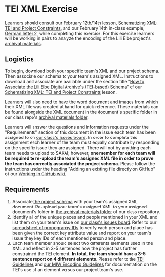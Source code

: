 # TEI XML Exercise  
  
Learners should consult our February 12th/14th lesson, [Schematizing XML: TEI and Project Constraints](https://github.com/RJP43/LiliElbe_EngagedLearners/wiki/Schematizing-XML:-TEI-and-Project-Constraints), and our February 14th in-class example, [German letter 2](https://github.com/RJP43/LiliElbe_EngagedLearners/issues/9), while completing this exercise. For this exercise learners will be working in pairs to analyze the encoding of the Lili Elbe project's [archival materials](https://github.com/RJP43/LiliElbe_EngagedLearners/tree/master/ProjectDocs/archivalMaterials).   
  
## Logistics  
  
To begin, download both your specific team's XML and our project schema. Then associate our schema to your team's assigned XML. Instructions to download and associate are available under the section title "[How to Associate the Lili Elbe Digital Archive's (TEI-based) Schema](https://github.com/RJP43/LiliElbe_EngagedLearners/wiki/Schematizing-XML:-TEI-and-Project-Constraints#how-to-associate-the-lili-elbe-digital-archives-tei-based-schema)" of our [Schematizing XML: TEI and Project Constraints](https://github.com/RJP43/LiliElbe_EngagedLearners/wiki/Schematizing-XML:-TEI-and-Project-Constraints) lesson.  

Learners will also need to have the word document and images from which their XML file was created at hand for quick reference. These materials can be found alongside the XML document in the document's specific folder in our class repo's [archival materials folder](https://github.com/RJP43/LiliElbe_EngagedLearners/tree/master/ProjectDocs/archivalMaterials).  
  
Learners will answer the questions and information requests under the "Requirements" section of this document in the issue each team has been assigned to on [our class's issues board](https://github.com/RJP43/LiliElbe_EngagedLearners/issues). In order to complete this assignment each learner of the team must equally contribute by responding on the specific issue they are assigned. There will not by anything each team needs to upload to SAKAI; however, **one member for each team will be required to re-upload the team's assigned XML file in order to prove the team has correctly associated the project schema**. Please follow the instructions under the heading "Adding an existing file directly on GitHub" of our [Working in GitHub wiki](https://github.com/RJP43/LiliElbe_EngagedLearners/wiki/Working-in-GitHub#uploading-directly-on-github).   
  
## Requirements  
1.  Associate [the project schema](https://github.com/RJP43/LiliElbe_EngagedLearners/blob/master/WIKIandREADMEmaterials/MIWschema.rng) with your team's assigned XML document. Re-upload your team's assigned XML to your assigned document's folder in [the archival materials folder](https://github.com/RJP43/LiliElbe_EngagedLearners/tree/master/ProjectDocs/archivalMaterials) of our class repository.   
2.  Identify all of the unique places and people mentioned in your XML and list them on your team's issue on [our class's issues board](https://github.com/RJP43/LiliElbe_EngagedLearners/issues). Refer to our [spreadsheet of propography IDs](https://docs.google.com/spreadsheets/d/1TGp-RpKQi7rLHhdZTs4Vr6Ft91kPipfBwQR_7ii9bng/edit?usp=sharing) to verify each person and place has been given the correct key attribute value and report on your team's issue they key IDs of each mentioned person and place.  
3.  Each team member should select two differents elements used in the XML and reflect in 3-5 sentences how the project has further constrained the TEI element. **In total, the team should have a 3-5 sentence report on 4 different elements.**  Please refer to the [TEI Guidelines](https://www.tei-c.org/release/doc/tei-p5-doc/en/html/index.html) and [our MIW Encoding Guidelines](https://docs.google.com/document/d/1ReYDRpBSuiVPZsVoj2gOfuz_HP2whJwX-thl4ZtPUws/edit?usp=sharing) for documentation on the TEI's use of an element versus our project team's use.   
